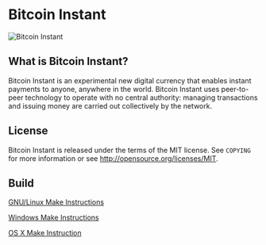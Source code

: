 # Bitcoin Instant

![Bitcoin Instant](https://raw.githubusercontent.com/bitcoinstant/bitcoin-instant/master/src/qt/res/icons/toolbar.png)

## What is Bitcoin Instant?

Bitcoin Instant is an experimental new digital currency that enables instant payments to anyone, anywhere in the world. Bitcoin Instant uses peer-to-peer technology to operate with no central authority: managing transactions and issuing money are carried out collectively by the network.

## License

Bitcoin Instant is released under the terms of the MIT license. See `COPYING` for more information or see http://opensource.org/licenses/MIT.

## Build

[GNU/Linux Make Instructions](https://github.com/bitcoinstant/bitcoin-instant/blob/master/doc/build-unix.md)

[Windows Make Instructions](https://github.com/bitcoinstant/bitcoin-instant/blob/master/doc/build-msw.md)

[OS X Make Instruction](https://github.com/bitcoinstant/bitcoin-instant/blob/master/doc/build-osx.md)
